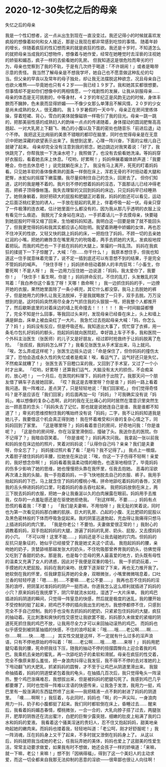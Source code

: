 # 2020-12-30失忆之后的母亲



失忆之后的母亲



我是一个性幻想者，这一点从出生到现在一直没变过。我还记得小的时候就喜欢发疯般的想像着如何和女人接近，那是让我现在都非常感到吃惊的事情。
随着年龄的增长，伴随着疯狂的性幻想而来的就是疯狂的性欲。我还是十岁时，不知道怎么的就把母亲当成我的幻想物件，想像着与她作爱，经常在她睡觉时去淫亵的注视她的娇驱和媚态，疯子一样的去偷看她的乳房。
但我知道这是很危险而卑劣的行为，母亲也觉察到了我的不轨，于是有几次终于喝道：「不许胡闹！」或者是略带示意的责怪。
我当然了解母亲是不想我学坏，她自己也不愿意做这种乱伦的勾当。但父亲的早丧以及常年的母子独处，却让我无法摆脱这种欲念，况且母亲自己也欲火难熬——毕竟她也只有４２岁——我已经１９岁了。我和她其实都很想要。
但事情却不是如你们想像中的两相情愿，一个戏剧性的发展，让我从驯服母亲……
母亲的体态是无可挑剔的，中等身材，４２岁的年纪正是风韵无边的时候，身体丰腴而不臃肿，色未衰而显得娇媚——不像少女那么单薄且不解风情，２０岁的少女是尚未成熟的女人，很无趣的。
我１９岁暑假的一天中午，母亲正在房间里练体操，穿着短裙、背心，雪白的美体就像磁铁一样吸引了我的目光。母亲一跳一跳的，把那美丽性感的成熟妇人的韵味一点点的传递随着，身体摆动的圆润肥臀高高翘起、一对大乳房上下翻飞、微凸的小腹以及下面的密处也随音乐「前进后退」动个不停。
我把这无比绚丽的美景不错眼的都印在脑里，同时也觉得母亲是在无意识中把她深藏的欲望表示出来了。我想到这里，心理一阵兴奋，下面的尘根儿自己就硬了起来。
母亲却完全没有注意到我的邪念，她边跳边对我笑着说：「好了，我快跳完了，你帮我放一下洗澡水吧？」我照做了，也没有去偷看她洗澡。等妈妈穿好衣服后，看着她去床上休息。「哎哟，好累啊！」妈妈伸展着媚体娇声道：「我要睡会，你也去休息吧！」说完就躺在床上了。
我没有马上离开，死死的盯着妈妈看。只见她丰软的香体像煮熟的面条一样倒在床上，浑若无骨的不时扭动着大腿和肥臀，水蛇似的摇摆下嫩蛮腰。我尽量抑制住自己的念头，回房去了。
但你们知道，这时的我是睡不着的。我片刻不停的想着妈妈的淫态，下面那话儿已经冲得老高，把裤子顶得像帐篷。我失去理智的又回到妈妈的床边，只见妈妈早已经睡熟了。她侧身躺着，刚好把硕大的屁股和肥腿正对着我，妈妈的脸还可以看见，运动之后面泛桃红更加的诱人，一手放在挺起的乳房上，伴着呼吸一起一伏。母亲只穿了一件极薄的连衣裙，估计她里面什么都没有的，因为我从那几乎透明的衣服上没有看见什么痕迹。
我脱光了全身站在床边，一手抓着话儿一手去摸母亲，快要碰到她屁股时吓得又缩了回来，生怕被妈妈知道。我明白这一回要是做了就不能回头了，但我更觉得妈妈和我其实都应该心知肚明。我望着熟睡中娇媚的女体，再也忍不住冲天的性欲，又轻又快的跳上妈妈的床，一把抱住了妈妈，不顾一切的去亲她红润的小嘴，把她的嫩唇含在嘴里用力的吮吸着，两手去抓她的大乳，发疯般地捏着把玩。而我的鸡巴也一下子抵在妈妈的大腿上，笨撮的一阵乱顶。
妈妈在我疯狂的揉搓下一下子惊醒了，大喊：「你……你干什么！」
我原本想住手，但我也知道这一住手就意味着完蛋了，说不定一插到底还可以有意想不到的结果，于是完全不管妈妈的喊声。
「快住手呀！」妈妈拼命扭动着醉人的丰肉狂骂：「小畜生，你要死啊！不是人呀！」
我一边用力压住她一边说道：「妈妈，我太爱你了，我要你！」
「快住手！畜生啊，你是！」妈妈拼命反抗，不住的乱打，头发散乱的哭骂着：「我白养你这个畜生了呀！天哪！救命啊！」
我一边抓住妈妈的手，一边撩开她的衣服，果然她里面除了一条小裤兜，其它什么都没穿。我马上去脱她的裤子，但是她用力的挣扎让我无法脱掉，于是我就略放了一只手，双手去脱。万万没想到的是。这时妈妈突然用尽全身力气抓住我的头狠狠一甩，把我整个人都推开了，然后歇斯底里的对着床边的墙上死命撞去！！！！！！
我一时间脑袋都懵了，完全不知是什么回事，等我回过头来时，发现母亲已经昏在床上，头上和墙上满是鲜血，床单上被血染红了一大片。
我急忙过去抱起母亲大喊：「妈，你怎么了？妈！」妈妈没有反应，但是呼吸还有。我知道出大事了，慌忙穿了衣裤，用一条毛巾包扎好妈妈的额头，抱起妈妈就向医院赶。幸好路上车子不多，我和医院一个外科主治医生（张医师）的儿子又是好朋友，经过即时抢救终于让妈妈脱离了危险。
「张叔叔，我妈妈怎么样了？」我看见张医生从手术室出来，马上就问。
「唉，怎么弄成这样呢？」张医生边摇头边说：「命是保住了，但你妈妈的撞伤太深了，恐怕会造成永久性的失忆或者是痴呆！唉，看运气了。运气好还只是失忆，不然痴呆就糟了！」
张医生丢下目瞪口呆的我，又回到了手术室，又过了一个小时才出来。
「哎哟，好累呀！还算我们运气，大脑没有太大的损伤，不会痴呆的，放心吧！」
一个月后，在医院的料理下，妈妈终于出院了。我那天问一个朋友借了辆车子去接她回家。
「哎？我这是去哪里呀？你是谁？」妈妈一路上看着我问道。我一阵难过，差点哭了，只是轻轻地说：「我们回家呢。」
你们觉得奇怪吗？是不是应该在「我们回家」的后面再加一句「妈妈」？可我确实没有说「妈妈」。难以想像的复杂心态啊，此时的我在无比痛心的同时居然在潜意识里突然生出一顾恶意的念头：「妈妈失去了记忆，那也就是说她连自己是谁、我是谁都不知道了！」卑劣的思维控制住我的嘴始终没有说「妈妈」二字，我不让妈妈知道我是她儿子，我要借这个机会真正得到她！
我在怀着难受和兴奋的复杂心情之下，同妈妈回到了家里。
「这是哪里呀？」妈妈看着昔日的房间，好奇地问我：「你是谁呢？」
「这是你的房间呀，你在浴室里滑倒后，撞破了头。我送你去的医院。你不记得了？」我暗自窃笑着。
「你是谁呢？」妈妈再次问我。
我拿起一张以前我和妈妈坐在床边拍的照片，笑着对妈妈说：「认得你自己吗？亲亲？我们是夫妻呀，你全忘了？」
妈妈接过照片看了看：「是吗？我不记得了。」
我点上一根烟，大着胆子搂住妈妈的丰腰，拉她坐在床边说：「唉，你这一下子伤得不轻啊！亲爱的，我好想念你啊！」
妈妈看着我温柔动情的眼色，也逐渐地相信了，毕竟妈妈的伤多少影响了她的思维，她也慢慢把头靠在我怀里，任我去抱她。
恶毒的淫欲再次涌上我的头脑，我一手抱着妈妈，一手飞快地脱去自己的衣服、裤子。我用手抬起妈妈的下巴，马上就含住了妈妈的樱桃小嘴，拼命地舔吃着妈妈的香唇，又把我的舌头伸进妈妈的口里，叼着妈妈的香舌吞吐起来。
我把妈妈放倒在床上，两三下脱去妈妈的衣服，把她一身让我垂涎以久的白肉展露在眼前。妈妈用手去推我，仅存的一点羞耻感还是在驱使她拒绝我。
「别这样啊，不要……」妈妈有点恐慌的看着我：「不要！」
「我们是夫妻嘛，不用怕呀！」我无耻的笑着说，同时也为第一次看见妈妈那白嫩的肌肤、巨大的乳房、凸起的小腹、无比肥硕的屁股以及黑色密林般的下体而呼吸急促起来。我的阴茎迅速勃起，充血得让我痛得只想马上插进妈妈的肉穴里。
「我是你老公！不要怕，夫妻做爱很正常的！」我耐心的调教着妈妈，双手抱起妈妈的大腿，游遍了妈妈的乳房、奶头、屁股，又去摸妈妈的小穴。
「不可以呀！这里不能……」妈妈还是不让我去碰她的穴肉。但妈妈的反抗只是象征的，她似乎已经接受了我是她丈夫这个谎话。
我抱起妈妈的腰，亲吻她的奶子，贪婪舔啃那越发张大的奶头，不住吮吸那曾养育我的奶头，彷佛觉得又吃到了香甜的奶水。那是我，也是每个恋母的男人最喜爱的地方，奶头既有母性的温柔又充满了女人的诱惑，因此对于我便是双重的吸引。
我一手抓奶玩着，一手摸她的大肥屁股。妈妈在我的亲吻、抚摩下逐渐软了下来，再也无力推开我了。她软倒在我的怀里，任我肆意玩弄她的全身，双眼微张，小嘴里微微喘息着，口吐兰香的轻轻哼道：「嗯……别……不要嘛……老公不要……」
我再也忍不住妈妈的淫荡的浪哼，把阴茎对准妈妈的阴户一挺而进。你道我怎么这么顺利就插进了妈妈的小穴？原来妈妈在我抚摩下，阴穴早就流水如柱，湿透了一大片床单。
我的鸡巴插进妈妈阴道的瞬间，只觉得一阵窒息的快感，然后就是极度的迷乱，我的腰开始不受控制的挺了起来，把鸡巴不停的插向我出生的地方。我想停都停不住，只感到完全不手自己控制。我的手也没有去抓妈妈的肥奶，只紧紧包住妈妈的大腿，疯狂的抽动着。无比刺激和爽快的性交感觉让我欲罢不能，妈妈那久未做爱的紧缩的阴道死死抓住我的鸡巴不放，让我用尽全力才可以来回抽动滚热的鸡巴。
而妈妈也似乎感受到被阴茎抽插的快感，不住的浪哼起来：「哦……哦……老公啊……啊……你……啊……快……嗯……」
其实性交就是这样，不一定就有什么过多的淫声浪语，只有不停地原始的呼叫着：「啊……老公啊……哦……嗯……来呀！」
妈妈用肥腿勾着我的腰，死命把我往下压，随我的抽动不停的扭摆圆臀向上迎合着我的鸡巴。我乘机去亲她的蜜乳，再一次舔吃奶子的柔软和滑腻。母亲在疯狂的性交着，完全不像原来那么羞怯，把一身浪肉抖得让我发狂，我不得不不停的去对准她的上下甩动翻飞的大肥乳，抓紧妈妈的圆臀，才不至于让鸡巴从阴道里滑出来。
我狠命抽插着，妈妈的阴道壁紧包着我的龟头，在抽插几百次后，我只觉得龟头一阵滚热，整个鸡巴涨痛难忍，我想拔出来，但是被妈妈的肥腿勾死了。我感到鸡巴几乎都要爆了，同时也觉得一阵难以言语的快感传来，让我急于发泄，我用力一挺，鸡巴里有一股涨满的东西猛然喷了出来——我把精液一点不剩的射进了妈妈的阴道里。
「噢……啊啊！」我狂着，与此同时，妈妈也「啊」的一声尖叫，一身浪肉用力一抖，奶子和小腹都挺了起来。我们同时都软倒在床上，昏睡过去……
醒来后，我看着妈妈媚态春情，樱桃微张，一合一合的，大乳向脖子搭了过去，两腿张开，肥厚的阴唇还在流出蜜汁，白肥的巨臀少露突翘，细嫩的肚皮上粘满了我的口水和妈妈的爱液。
我看着这个骚美淫迷的贵妇人，忍不住又抱起妈妈，甜美地亲吻起她的嫩肉来。而妈妈也搂着我，轻轻地叫道：「老公呵，刚才好舒服呢！」我一阵消魂，压在妈妈身上又干了起来，不多时就又泄倒在妈妈身上了。
从这以后，妈妈就把我当成她的老公，任我玩弄她的美体，妈妈也爱上了这甜美的性爱生活，常常主动要求做爱，如果我有时不想做，她还会孩子一样的娇嗔道：「来嘛，就一下嘛，老公！来嘛！」想不到「因祸得福」，得到了这一个美妇人的主动求爱，而这一切全都来自我那无法抑制的恶意的淫欲——很卑鄙也很让人向往啊！


